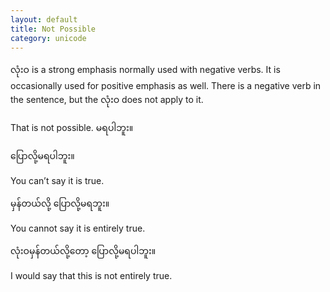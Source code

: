 ```yaml
---
layout: default
title: Not Possible
category: unicode
---
```


<p><span class='mm3'>လုံးဝ</span> is a strong emphasis normally used with negative verbs. It is occasionally used for positive emphasis as well. There is a negative verb in the sentence, but the <span class='mm3'>လုံးဝ</span> does not apply to it.</p>

<p>That is not possible.<span class='mm3'> မရပါဘူး။</span></p>

<p class='my'><span class='mm3'>ပြောလို့မရပါဘူး။</span></p>
<p class='hide-this'>You can’t say it is true.</p>

<p class='my'><span class='mm3'>မှန်တယ်လို့ ပြောလို့မရဘူး။</span></p>
<p class='hide-this'>You cannot say it is entirely true.</p>

<p class='my'><span class='mm3'>လုံးဝမှန်တယ်လို့တော့ ပြောလို့မရပါဘူး။</span></p>
<p class='hide-this'>I would say that this is not entirely true.</p>
